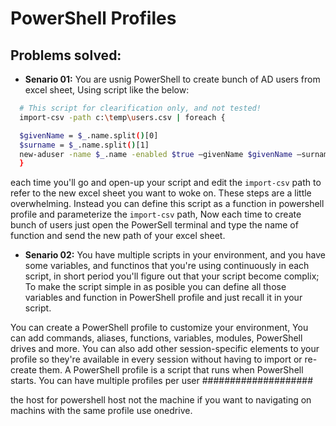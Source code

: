 # PowerShell Profiles


## Problems solved:

  - **Senario 01:** You are usnig PowerShell to create bunch of AD users from excel sheet, Using script like the below:

  ```bash
    # This script for clearification only, and not tested! 
    ​import-csv -path c:\temp\users.csv | foreach {

    $givenName = $_.name.split()[0] 
    $surname = $_.name.split()[1]
    new-aduser -name $_.name -enabled $true –givenName $givenName –surname $surname -accountpassword (convertto-securestring $_.password -asplaintext -force) -changepasswordatlogon $true -samaccountname $_.samaccountname –userprincipalname ($_.samaccountname+”@ad.contoso.com”) -city $_.city -department $_.department
    }
  ``` 
  
  each time you'll go and open-up your script and edit the ```import-csv``` path to refer to the new excel sheet you want to woke on. These steps are a little overwhelming. Instead you can define this script as a function in powershell profile and parameterize the ```import-csv``` path, Now each time to create bunch of users just open the PowerSell terminal and type the name of function and send the new path of your excel sheet.


  - **Senario 02:** You have multiple scripts in your environment, and you have some variables, and functinos that you're using continuously in each script, in short period you'll figure out that your script become complix; To make the script simple in as posible you can define all those variables and function in PowerShell profile and just recall it in your script.



You can create a PowerShell profile to customize your environment, You can add commands, aliases, functions, variables, modules, PowerShell drives and more. You can also add other session-specific elements to your profile so they're available in every session without having to import or re-create them. A PowerShell profile is a script that runs when PowerShell starts. You can have multiple profiles per user ####################

the host for powershell host not the machine if you want to navigating on machins with the same profile use onedrive.